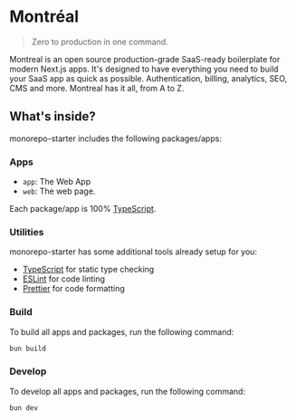 # Montréal

> Zero to production in one command.

Montreal is an open source production-grade SaaS-ready boilerplate for modern Next.js apps. It's designed to have everything you need to build your SaaS app as quick as possible. Authentication, billing, analytics, SEO, CMS and more. Montreal has it all, from A to Z.

## What's inside?

monorepo-starter includes the following packages/apps:

### Apps

- `app`: The Web App
- `web`: The web page.

Each package/app is 100% [TypeScript](https://www.typescriptlang.org/).

### Utilities

monorepo-starter has some additional tools already setup for you:

- [TypeScript](https://www.typescriptlang.org/) for static type checking
- [ESLint](https://eslint.org/) for code linting
- [Prettier](https://prettier.io) for code formatting

### Build

To build all apps and packages, run the following command:

```bash
bun build
```

### Develop

To develop all apps and packages, run the following command:

```bash
bun dev
```

